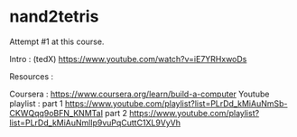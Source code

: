 # nand2tetris

Attempt #1 at this course.

Intro : (tedX) https://www.youtube.com/watch?v=iE7YRHxwoDs

Resources :

Coursera : https://www.coursera.org/learn/build-a-computer
Youtube playlist : 
part 1 https://www.youtube.com/playlist?list=PLrDd_kMiAuNmSb-CKWQqq9oBFN_KNMTaI 
part 2 https://www.youtube.com/playlist?list=PLrDd_kMiAuNmllp9vuPqCuttC1XL9VyVh
